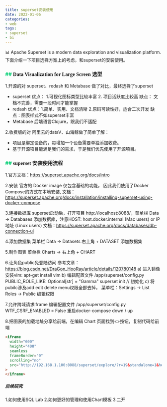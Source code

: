 ```yaml
---
title: superset安装使用
date: 2022-01-06
categories:
- web
tags:
- superset
- bi
---
```


📊 Apache Superset is a modern data exploration and visualization platform. 下面介绍一下项目选择方案上的考虑，和superset的安装使用。

<!--more-->

### <font color=#11d17b>## </font><font face=黑体>Data Visualization for Large Screen 选型</font>

1.开源的对 superset、redash 和 Metabase 做了对比，最终选择了superset
- superset
优点： 1.可视化图标类型比较丰富  2. 项目活跃度比较高
缺点： 文档不完善，需要一段时间才能掌握
- redash
优点：1.简单、实用、文档清晰  2.原码可读性好，适合二次开发
缺点：图表样式不如superset丰富
- Metabase 后端语言Clojure，跟我们不适配

2.收费版的对 阿里云的dataV、山海鲸做了简单了解：
- 项目是绑定设备的，每增加一个设备需要单独添加收费。
- 基于开源项目能满足我们的需求，于是我们优先使用了开源项目。


### <font color=#11d17b>## </font><font face=黑体>superset 安装使用流程</font>

1.官方文档：https://superset.apache.org/docs/intro

2.安装
官方的 Docker image 仅包含基础的功能，
因此我们使用了Docker Compose的方式在本地安装,
文档：https://superset.apache.org/docs/installation/installing-superset-using-docker-compose

3.连接数据库
superset启动后，打开项目 http://localhost:8088/，菜单栏 Data -> Databases 添加数据库，注意HOST: host.docker.internal (Mac users) or IP地址 (Linux users)
文档：https://superset.apache.org/docs/databases/db-connection-ui

4.添加数据集
菜单栏 Data -> Datasets 右上角 + DATASET 添加数据集

5.制作图表
菜单栏 Charts -> 右上角 + CHART

6.让角色public免登陆访问
参考文章：https://blog.csdn.net/DraGon_HooRay/article/details/120780148
a) 进入镜像安装vim: apt-get install vim
b) 编辑配置文件 /app/superset/config.py
PUBLIC_ROLE_LIKE: Optional[str] = "Gamma"
superset init  // 初始化
c) 将pubilc涉及add edit delete menu权限全部去掉，
   菜单栏：Settings -> List Roles -> Public 编辑权限

7.允许跨域请求iframe
编辑配置文件 /app/superset/config.py
WTF_CSRF_ENABLED = False
重启docker-compose down  / up

8.把图表的加载地址分享给前端，在编辑 Chart 页面找到<>按钮，复制代码给前端
```html
<iframe
  width="600"
  height="400"
  seamless
  frameBorder="0"
  scrolling="no"
  src="http://192.168.1.100:8088/superset/explore/?r=19&standalone=1&height=400"
>
</iframe>
```


##### 后续研究

1.如何使用SQL Lab
2.如何更好的管理和使用Chart模板
3.二开
